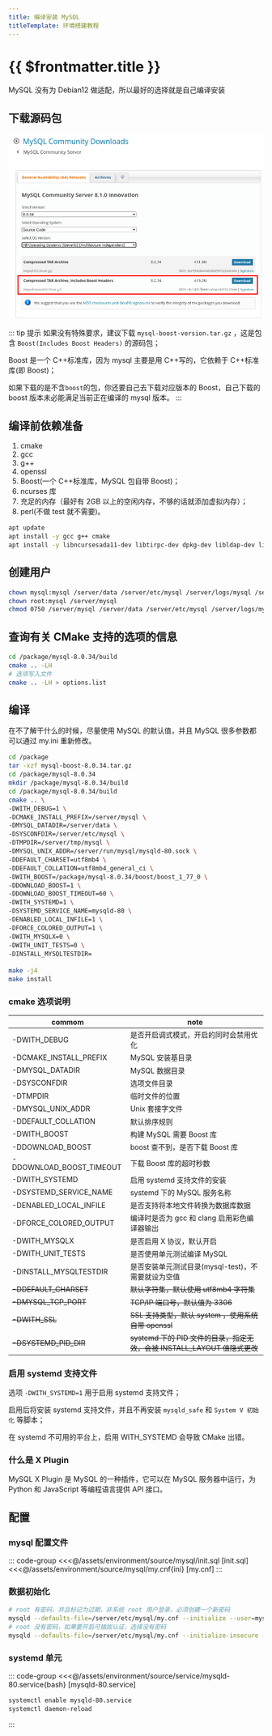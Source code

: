 ```yaml
---
title: 编译安装 MySQL
titleTemplate: 环境搭建教程
---
```


# {{ $frontmatter.title }}

MySQL 没有为 Debian12 做适配，所以最好的选择就是自己编译安装

## 下载源码包

![Mysql 源码包](/assets/environment/images/01.png)

::: tip 提示
如果没有特殊要求，建议下载 `mysql-boost-version.tar.gz` ，这是包含 `Boost(Includes Boost Headers)` 的源码包；

Boost 是一个 C++标准库，因为 mysql 主要是用 C++写的，它依赖于 C++标准库(即 Boost)；

如果下载的是不含`boost`的包，你还要自己去下载对应版本的 Boost，自己下载的 boost 版本未必能满足当前正在编译的 mysql 版本。
:::

## 编译前依赖准备

1. cmake
2. gcc
3. g++
4. openssl
5. Boost(一个 C++标准库，MySQL 包自带 Boost)；
6. ncurses 库
7. 充足的内存（最好有 2GB 以上的空闲内存，不够的话就添加虚拟内存）；
8. perl(不做 test 就不需要)。

```bash
apt update
apt install -y gcc g++ cmake
apt install -y libncursesada11-dev libtirpc-dev dpkg-dev libldap-dev libsasl2-dev libbison-dev libudev-dev
```

## 创建用户

```bash
chown mysql:mysql /server/data /server/etc/mysql /server/logs/mysql /server/run/mysql /server/tmp/mysql
chown root:mysql /server/mysql
chmod 0750 /server/mysql /server/data /server/etc/mysql /server/logs/mysql /server/run/mysql /server/tmp/mysql
```

## 查询有关 CMake 支持的选项的信息

```bash
cd /package/mysql-8.0.34/build
cmake .. -LH
# 选项写入文件
cmake .. -LH > options.list
```

## 编译

在不了解干什么的时候，尽量使用 MySQL 的默认值，并且 MySQL 很多参数都可以通过 my.ini 重新修改。

```bash
cd /package
tar -xzf mysql-boost-8.0.34.tar.gz
cd /package/mysql-8.0.34
mkdir /package/mysql-8.0.34/build
cd /package/mysql-8.0.34/build
cmake .. \
-DWITH_DEBUG=1 \
-DCMAKE_INSTALL_PREFIX=/server/mysql \
-DMYSQL_DATADIR=/server/data \
-DSYSCONFDIR=/server/etc/mysql \
-DTMPDIR=/server/tmp/mysql \
-DMYSQL_UNIX_ADDR=/server/run/mysql/mysqld-80.sock \
-DDEFAULT_CHARSET=utf8mb4 \
-DDEFAULT_COLLATION=utf8mb4_general_ci \
-DWITH_BOOST=/package/mysql-8.0.34/boost/boost_1_77_0 \
-DDOWNLOAD_BOOST=1 \
-DDOWNLOAD_BOOST_TIMEOUT=60 \
-DWITH_SYSTEMD=1 \
-DSYSTEMD_SERVICE_NAME=mysqld-80 \
-DENABLED_LOCAL_INFILE=1 \
-DFORCE_COLORED_OUTPUT=1 \
-DWITH_MYSQLX=0 \
-DWITH_UNIT_TESTS=0 \
-DINSTALL_MYSQLTESTDIR=

make -j4
make install
```

### cmake 选项说明

| commom                   | note                                                                      |
| ------------------------ | ------------------------------------------------------------------------- |
| -DWITH_DEBUG             | 是否开启调式模式，开启的同时会禁用优化                                    |
| -DCMAKE_INSTALL_PREFIX   | MySQL 安装基目录                                                          |
| -DMYSQL_DATADIR          | MySQL 数据目录                                                            |
| -DSYSCONFDIR             | 选项文件目录                                                              |
| -DTMPDIR                 | 临时文件的位置                                                            |
| -DMYSQL_UNIX_ADDR        | Unix 套接字文件                                                           |
| -DDEFAULT_COLLATION      | 默认排序规则                                                              |
| -DWITH_BOOST             | 构建 MySQL 需要 Boost 库                                                  |
| -DDOWNLOAD_BOOST         | boost 查不到，是否下载 Boost 库                                           |
| -DDOWNLOAD_BOOST_TIMEOUT | 下载 Boost 库的超时秒数                                                   |
| -DWITH_SYSTEMD           | 启用 systemd 支持文件的安装                                               |
| -DSYSTEMD_SERVICE_NAME   | systemd 下的 MySQL 服务名称                                               |
| -DENABLED_LOCAL_INFILE   | 是否支持将本地文件转换为数据库数据                                        |
| -DFORCE_COLORED_OUTPUT   | 编译时是否为 gcc 和 clang 启用彩色编译器输出                              |
| -DWITH_MYSQLX            | 是否启用 X 协议，默认开启                                                 |
| -DWITH_UNIT_TESTS        | 是否使用单元测试编译 MySQL                                                |
| -DINSTALL_MYSQLTESTDIR   | 是否安装单元测试目录(mysql-test)，不需要就设为空值                        |
| ~~-DDEFAULT_CHARSET~~    | ~~默认字符集，默认使用 utf8mb4 字符集~~                                   |
| ~~-DMYSQL_TCP_PORT~~     | ~~TCP/IP 端口号，默认值为 3306~~                                          |
| ~~-DWITH_SSL~~           | ~~SSL 支持类型，默认 system ，使用系统自带 openssl~~                      |
| ~~-DSYSTEMD_PID_DIR~~    | ~~systemd 下的 PID 文件的目录，指定无效，会被 INSTALL_LAYOUT 值隐式更改~~ |

### 启用 systemd 支持文件

选项 `-DWITH_SYSTEMD=1` 用于启用 systemd 支持文件；

启用后将安装 systemd 支持文件，并且不再安装 `mysqld_safe` 和 `System V 初始化` 等脚本；

在 systemd 不可用的平台上，启用 WITH_SYSTEMD 会导致 CMake 出错。

### 什么是 X Plugin

MySQL X Plugin 是 MySQL 的一种插件，它可以在 MySQL 服务器中运行，为 Python 和 JavaScript 等编程语言提供 API 接口。

## 配置

### mysql 配置文件

::: code-group
<<<@/assets/environment/source/mysql/init.sql [init.sql]
<<<@/assets/environment/source/mysql/my.cnf{ini} [my.cnf]
:::

### 数据初始化

```bash
# root 有密码，并且标记为过期，非系统 root 用户登录，必须创建一个新密码
mysqld --defaults-file=/server/etc/mysql/my.cnf --initialize --user=mysql
# root 没有密码，如果要开启可插拔认证，选择没有密码
mysqld --defaults-file=/server/etc/mysql/my.cnf --initialize-insecure --user=mysql
```

### systemd 单元

::: code-group
<<<@/assets/environment/source/service/mysqld-80.service{bash} [mysqld-80.service]

```bash [启用单元]
systemctl enable mysqld-80.service
systemctl daemon-reload
```

:::
